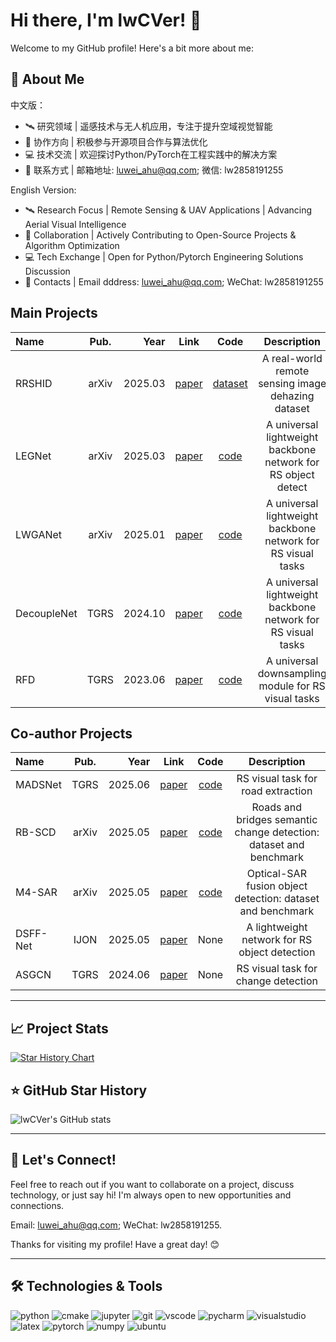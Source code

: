 # Hi there, I'm lwCVer! 👋

Welcome to my GitHub profile! Here's a bit more about me:

## 🚀 About Me

中文版：
- 🛰️ 研究领域 | 遥感技术与无人机应用，专注于提升空域视觉智能
- 🤝 协作方向 | 积极参与开源项目合作与算法优化
- 💻 技术交流 | 欢迎探讨Python/PyTorch在工程实践中的解决方案
- 📧 联系方式 | 邮箱地址: [luwei_ahu@qq.com](mailto:luwei_ahu@qq.com); 微信: lw2858191255


English Version:
- 🛰️ Research Focus | Remote Sensing & UAV Applications | Advancing Aerial Visual Intelligence
- 🤝 Collaboration | Actively Contributing to Open-Source Projects & Algorithm Optimization
- 💻 Tech Exchange | Open for Python/Pytorch Engineering Solutions Discussion
- 📧 Contacts | Email dddress: [luwei_ahu@qq.com](mailto:luwei_ahu@qq.com); WeChat: lw2858191255

## Main Projects

<!-- 
<details>
  <summary>
  <font>details</font>
  </summary>
-->


| Name | Pub. | Year | Link | Code | Description |
|:-------|:-------:|-------:|:-------:|:-------:|:-------:|
| RRSHID  |  arXiv  |  2025.03 | [paper](https://arxiv.org/abs/2503.17966) | [dataset](https://github.com/lwCVer/RRSHID) | A real-world remote sensing image dehazing dataset|
| LEGNet  |  arXiv  |  2025.03 | [paper](https://arxiv.org/abs/2503.14012) | [code](https://github.com/lwCVer/LEGNet) | A universal lightweight backbone network for RS object detect|
| LWGANet  |  arXiv  |  2025.01 | [paper](https://arxiv.org/abs/2501.10040) | [code](https://github.com/lwCVer/LWGANet) | A universal lightweight backbone network for RS visual tasks|
| DecoupleNet  |  TGRS  |  2024.10 | [paper](https://ieeexplore.ieee.org/document/10685518) | [code](https://github.com/lwCVer/DecoupleNet) | A universal lightweight backbone network for RS visual tasks| 
| RFD  |  TGRS  |  2023.06 | [paper](https://ieeexplore.ieee.org/document/10142024) | [code](https://github.com/lwCVer/RFD) | A universal downsampling module for RS visual tasks| 

<!-- 
</details>
  -->

## Co-author Projects
<!-- 
<details>
  <summary>
  <font>details</font>
  </summary>
-->

| Name | Pub. | Year | Link | Code | Description |
|:-------|:-------:|-------:|:-------:|:-------:|:-------:|
| MADSNet | TGRS | 2025.06 | [paper](https://ieeexplore.ieee.org/document/11021615) | [code](https://github.com/Talent02/MADSNet) | RS visual task for road extraction | 
| RB-SCD | arXiv | 2025.05 | [paper](https://arxiv.org/abs/2505.13212) | [code](https://github.com/DaGuangDaGuang/RB-SCD) | Roads and bridges semantic change detection: dataset and benchmark  | 
| M4-SAR | arXiv | 2025.05 | [paper](https://arxiv.org/abs/2505.10931) | [code](https://github.com/wchao0601/M4-SAR) | Optical-SAR fusion object detection: dataset and benchmark | 
| DSFF-Net | IJON | 2025.05 | [paper](https://www.sciencedirect.com/science/article/pii/S0925231225003972?via%3Dihub) | None | A lightweight network for RS object detection | 
| ASGCN  |  TGRS  |  2024.06 | [paper](https://ieeexplore.ieee.org/document/10574888) | None | RS visual task for change detection | 


<!-- 
</details>
  -->

---

## 📈 Project Stats

[![Star History Chart](https://api.star-history.com/svg?repos=lwCVer/LWGANet,lwCVer/DecoupleNet,lwCVer/RFD,lwCVer/LEGNet&type=Date)](https://www.star-history.com/#lwCVer/LWGANet&lwCVer/DecoupleNet&lwCVer/RFD&lwCVer/LEGNet&Date)

## ⭐ GitHub Star History

![lwCVer's GitHub stats](https://github-readme-stats.vercel.app/api?username=lwCVer&show_icons=true&theme=radical)


---


## 💬 Let's Connect!

Feel free to reach out if you want to collaborate on a project, discuss technology, or just say hi! I'm always open to new opportunities and connections. 

Email: [luwei_ahu@qq.com](mailto:luwei_ahu@qq.com); WeChat: lw2858191255.



Thanks for visiting my profile! Have a great day! 😊

---

## 🛠️ Technologies & Tools
<p align="left">
  <img alt="python" src="https://img.shields.io/badge/Python-3776AB?style=flat-square&logo=python&logoColor=white" >
  <img alt="cmake" src="https://img.shields.io/badge/CMake-064F8C?style=flat-square&logo=cmake&logoColor=white" >
  <img alt="jupyter" src="https://img.shields.io/badge/Jupyter-F37626.svg?&style=flat-square&logo=Jupyter&logoColor=white" >
  <img alt="git" src="https://img.shields.io/badge/Git-F05032?style=flat-square&logo=git&logoColor=white" >
  <img alt="vscode" src="https://img.shields.io/badge/vscode-0078D4?style=flat-square&logo=visual%20studio%20code&logoColor=white" >
  <img alt="pycharm" src="https://img.shields.io/badge/pycharm-0078D4?style=flat-square&logo=pycharm&logoColor=white" >
  <img alt="visualstudio" src="https://img.shields.io/badge/visualstudio-0078D4?style=flat-square&logo=visualstudio&logoColor=white" >
  <img alt="latex" src="https://img.shields.io/badge/LaTeX-47A141?style=flat-square&logo=LaTeX&logoColor=white" >
  <img alt="pytorch" src="https://img.shields.io/badge/PyTorch-EE4C2C?style=flat-square&logo=PyTorch&logoColor=white" >
  <img alt="numpy" src="https://img.shields.io/badge/Numpy-777BB4?style=flat-square&logo=numpy&logoColor=white" >
  <img alt="ubuntu" src="https://img.shields.io/badge/Ubuntu-E95420?style=flat-square&logo=ubuntu&logoColor=white" >
</p>
